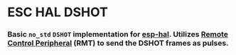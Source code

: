 # ESC HAL DSHOT
### Basic `no_std` `DSHOT` implementation for [esp-hal](https://github.com/esp-rs/esp-hal). Utilizes [Remote Control Peripheral](https://docs.rs/esp-hal/latest/esp_hal/rmt/index.html) (RMT) to send the DSHOT frames as pulses.
